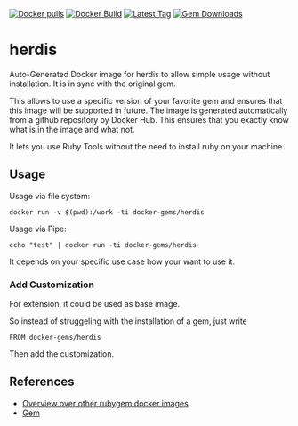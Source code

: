 [![Docker pulls](https://img.shields.io/docker/pulls/rubygem/herdis.svg)](https://hub.docker.com/r/rubygem/herdis/)
[![Docker Build](https://img.shields.io/docker/automated/rubygem/herdis.svg)](https://hub.docker.com/r/rubygem/herdis/)
[![Latest Tag](https://img.shields.io/github/tag/docker-rubygem/herdis.svg)](https://hub.docker.com/r/rubygem/herdis/)
[![Gem Downloads](https://img.shields.io/gem/dt/herdis.svg)](https://rubygems.org/gems/herdis/)
# herdis

Auto-Generated Docker image for herdis to allow simple usage without installation.
It is in sync with the original gem.

This allows to use a specific version of your favorite gem and ensures that this image will be supported in future.
The image is generated automatically from a github repository by Docker Hub.
This ensures that you exactly know what is in the image and what not.

It lets you use Ruby Tools without the need to install ruby on your machine.

## Usage

Usage via file system:

`docker run -v $(pwd):/work -ti docker-gems/herdis`

Usage via Pipe:

`echo "test" | docker run -ti docker-gems/herdis`

It depends on your specific use case how your want to use it.

### Add Customization

For extension, it could be used as base image.

So instead of struggeling with the installation of a gem, just write

`FROM docker-gems/herdis`

Then add the customization.

## References

 - [Overview over other rubygem docker images](https://github.com/thinkbot/docker-rubygem)
 - [Gem](https://rubygems.org/gems/herdis/)
